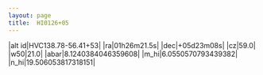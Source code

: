 ```yaml
---
layout: page
title:  HI0126+05
--- 
```

|alt id|HVC138.78-56.41+53|
|ra|01h26m21.5s|
|dec|+05d23m08s|
|cz|59.0|
|w50|21.0|
|abar|8.1240384046359608|
|m_hi|6.0550570793439382|
|n_hi|19.506053817318151|
